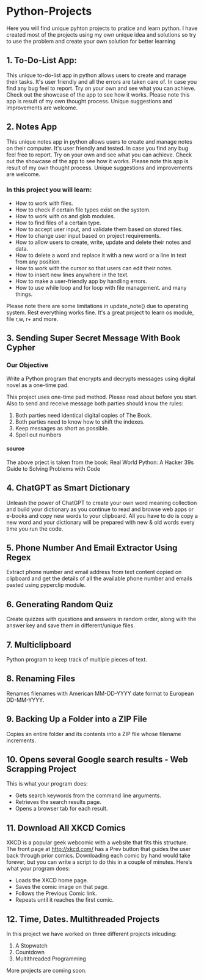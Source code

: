 # Python-Projects 
Here you will find unique pyhton projects to pratice and learn python. I have created most of the projects using my own unique idea and solutions so try to use the problem and create your own solution for better learning

## 1. To-Do-List App: 
This unique to-do-list app in python allows users to create and manage their tasks. It's user friendly and all the errors are taken care of. In case you find any bug feel to report. Try on your own and see what you can achieve. Check out the showcase of the app to see how it works. Please note this app is result of my own thought process. Unique suggestions and improvements are welcome. 

## 2. Notes App
This unique notes app in python allows users to create and manage notes on their computer. It's user friendly and tested. In case you find any bug feel free to report. Try on your own and see what you can achieve. Check out the showcase of the app to see how it works. Please note this app is result of my own thought process. Unique suggestions and improvements are welcome. 

### In this project you will learn:
- How to work with files. 
- How to check if certain file types exist on the system. 
- How to work with os and glob modules.
- How to find files of a certain type. 
- How to accept user input, and validate them based on stored files.
- How to change user input based on project requirements. 
- How to allow users to create, write, update and delete their notes and data.
- How to delete a word and replace it with a new word or a line in text from any position. 
- How to work with the cursor so that users can edit their notes. 
- How to insert new lines anywhere in the text.
- How to make a user-friendly app by handling errors.
- How to use while loop and for loop with file management.
and many things.

 Please note there are some limitations in update_note() due to operating system. Rest everything works fine. It's a great project to learn os module, file r,w, r+ and more. 

## 3. Sending Super Secret Message With Book Cypher

### Our Objective
Write a Python program that encrypts and decrypts messages using digital novel as a one-time pad. 

This project uses one-time pad method. Please read about before you start. Also to send and receive message both parties should know the rules:

1. Both parties need identical digital copies of The Book.
2. Both parties need to know how to shift the indexes.
3. Keep messages as short as possible.
4. Spell out numbers

#### source 
The above prject is taken from the book: Real World Python: A Hacker 39s Guide to Solving Problems with Code 

## 4. ChatGPT as Smart Dictionary
Unleash the power of ChatGPT to create your own word meaning collection and build your dictionary as you continue to read and browse web apps or e-books and copy new words to your clipboard. All you have to do is copy a new word and your dictionary will be prepared with new & old words every time you run the code. 

## 5. Phone Number And Email Extractor Using Regex 

Extract phone number and email address from text content copied on clipboard and get the details of all the available phone number and emails pasted using pyperclip module. 

## 6. Generating Random Quiz

Create quizzes with questions and answers in random order, along with the answer key and save them in different/unique files. 

## 7. Multiclipboard 

Python program to keep track of multiple pieces of text.

## 8. Renaming Files

Renames filenames with American MM-DD-YYYY date format to European DD-MM-YYYY.

## 9. Backing Up a Folder into a ZIP File 

Copies an entire folder and its contents into a ZIP file whose filename increments.

## 10. Opens several Google search results - Web Scrapping Project

This is what your program does:
- Gets search keywords from the command line arguments.
- Retrieves the search results page.
- Opens a browser tab for each result.

## 11. Download All XKCD Comics
XKCD is a popular geek webcomic with a website that fits this structure. The front page at http://xkcd.com/ has a Prev button that
guides the user back through prior comics. Downloading each comic by
hand would take forever, but you can write a script to do this in a couple of
minutes.
Here’s what your program does:
- Loads the XKCD home page.
- Saves the comic image on that page.
- Follows the Previous Comic link.
- Repeats until it reaches the first comic.

## 12. Time, Dates. Multithreaded Projects

In this project we have worked on three different projects inlcuding:

1. A Stopwatch
2. Countdown
3. Multithreaded Programming

More projects are coming soon. 
